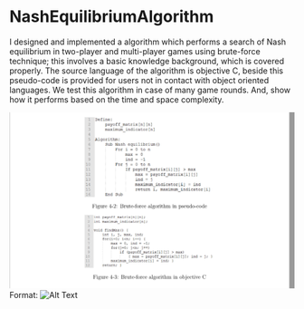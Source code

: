 # NashEquilibriumAlgorithm
I designed and implemented a algorithm which performs a search of Nash equilibrium in two-player
and multi-player games using brute-force technique; this involves a basic knowledge
background, which is covered properly.
The source language of the algorithm is objective C, beside this pseudo-code is
provided for users not in contact with object oriented languages. We test this algorithm
in case of many game rounds. And, show how it performs based on the time and space
complexity.

![GitHub Logo](/Markdown/ne.png)
Format: ![Alt Text](url)
